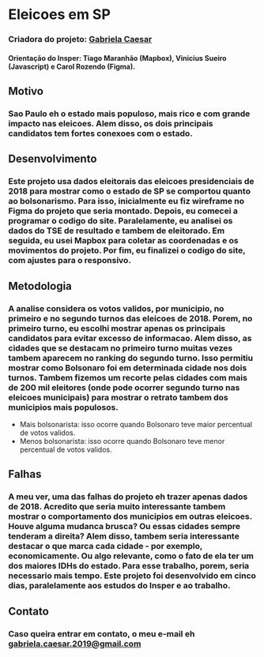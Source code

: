 # Eleicoes em SP

### Criadora do projeto: [Gabriela Caesar](https://gabrielacaesar.com/)
#### Orientação do Insper: Tiago Maranhão (Mapbox), Vinicius Sueiro (Javascript) e Carol Rozendo (Figma).

## Motivo
### Sao Paulo eh o estado mais populoso, mais rico e com grande impacto nas eleicoes. Alem disso, os dois principais candidatos tem fortes conexoes com o estado.

## Desenvolvimento
### Este projeto usa dados eleitorais das eleicoes presidenciais de 2018 para mostrar como o estado de SP se comportou quanto ao bolsonarismo. Para isso, inicialmente eu fiz wireframe no Figma do projeto que seria montado. Depois, eu comecei a programar o codigo do site. Paralelamente, eu analisei os dados do TSE de resultado e tambem de eleitorado. Em seguida, eu usei Mapbox para coletar as coordenadas e os movimentos do projeto. Por fim, eu finalizei o codigo do site, com ajustes para o responsivo.

## Metodologia
### A analise considera os votos validos, por municipio, no primeiro e no segundo turnos das eleicoes de 2018. Porem, no primeiro turno, eu escolhi mostrar apenas os principais candidatos para evitar excesso de informacao. Alem disso, as cidades que se destacam no primeiro turno muitas vezes tambem aparecem no ranking do segundo turno. Isso permitiu mostrar como Bolsonaro foi em determinada cidade nos dois turnos. Tambem fizemos um recorte pelas cidades com mais de 200 mil eleitores (onde pode ocorrer segundo turno nas eleicoes municipais) para mostrar o retrato tambem dos municipios mais populosos.

- Mais bolsonarista: isso ocorre quando Bolsonaro teve maior percentual de votos validos.
- Menos bolsonarista: isso ocorre quando Bolsonaro teve menor percentual de votos validos.

## Falhas
### A meu ver, uma das falhas do projeto eh trazer apenas dados de 2018. Acredito que seria muito interessante tambem mostrar o comportamento dos municipios em outras eleicoes. Houve alguma mudanca brusca? Ou essas cidades sempre tenderam a direita? Alem disso, tambem seria interessante destacar o que marca cada cidade - por exemplo, economicamente. Ou algo relevante, como o fato de ela ter um dos maiores IDHs do estado. Para esse trabalho, porem, seria necessario mais tempo. Este projeto foi desenvolvido em cinco dias, paralelamente aos estudos do Insper e ao trabalho.

## Contato
### Caso queira entrar em contato, o meu e-mail eh gabriela.caesar.2019@gmail.com
